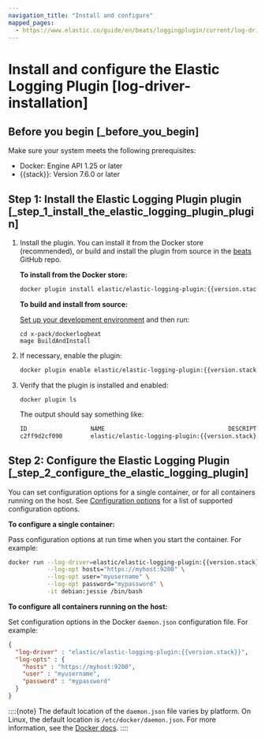 ```yaml
---
navigation_title: "Install and configure"
mapped_pages:
  - https://www.elastic.co/guide/en/beats/loggingplugin/current/log-driver-installation.html
---
```


# Install and configure the Elastic Logging Plugin [log-driver-installation]



## Before you begin [_before_you_begin]

Make sure your system meets the following prerequisites:

* Docker: Engine API 1.25 or later
* {{stack}}: Version 7.6.0 or later


## Step 1: Install the Elastic Logging Plugin plugin [_step_1_install_the_elastic_logging_plugin_plugin]

1. Install the plugin. You can install it from the Docker store (recommended), or build and install the plugin from source in the [beats](https://github.com/elastic/beats) GitHub repo.

    **To install from the Docker store:**

    ```sh subs=true
    docker plugin install elastic/elastic-logging-plugin:{{version.stack}}
    ```

    **To build and install from source:**

    [Set up your development environment](/extend/index.md#setting-up-dev-environment) and then run:

    ```shell
    cd x-pack/dockerlogbeat
    mage BuildAndInstall
    ```

2. If necessary, enable the plugin:

    ```sh subs=true
    docker plugin enable elastic/elastic-logging-plugin:{{version.stack}}
    ```

3. Verify that the plugin is installed and enabled:

    ```shell
    docker plugin ls
    ```

    The output should say something like:

    ```sh subs=true
    ID                  NAME                                   DESCRIPTION              ENABLED
    c2ff9d2cf090        elastic/elastic-logging-plugin:{{version.stack}}   A beat for docker logs   true
    ```



## Step 2: Configure the Elastic Logging Plugin [_step_2_configure_the_elastic_logging_plugin]

You can set configuration options for a single container, or for all containers running on the host. See [Configuration options](/reference/loggingplugin/log-driver-configuration.md) for a list of supported configuration options.

**To configure a single container:**

Pass configuration options at run time when you start the container. For example:

```sh subs=true
docker run --log-driver=elastic/elastic-logging-plugin:{{version.stack}} \
           --log-opt hosts="https://myhost:9200" \
           --log-opt user="myusername" \
           --log-opt password="mypassword" \
           -it debian:jessie /bin/bash
```

**To configure all containers running on the host:**

Set configuration options in the Docker `daemon.json` configuration file. For example:

```json subs=true
{
  "log-driver" : "elastic/elastic-logging-plugin:{{version.stack}}",
  "log-opts" : {
    "hosts" : "https://myhost:9200",
    "user" : "myusername",
    "password" : "mypassword"
  }
}
```

::::{note}
The default location of the `daemon.json` file varies by platform. On Linux, the default location is `/etc/docker/daemon.json`. For more information, see the [Docker docs](https://docs.docker.com/engine/reference/commandline/dockerd/#daemon-configuration-file).
::::


